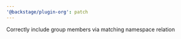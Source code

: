 ```yaml
---
'@backstage/plugin-org': patch
---
```


Correctly include group members via matching namespace relation
